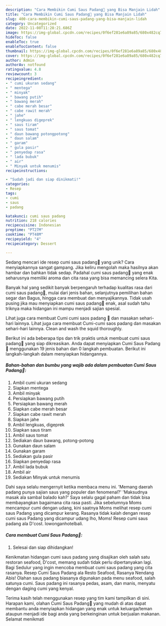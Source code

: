 ```yaml
---
description: "Cara Membikin Cumi Saus Padang🦑 yang Bisa Manjain Lidah"
title: "Cara Membikin Cumi Saus Padang🦑 yang Bisa Manjain Lidah"
slug: 400-cara-membikin-cumi-saus-padang-yang-bisa-manjain-lidah
category: Uncategorized
date: 2022-11-08T11:28:21.686Z
image: https://img-global.cpcdn.com/recipes/0f6ef281e6a89a85/680x482cq70/cumi-saus-padang-foto-resep-utama.jpg
hideToc: false
enableToc: true
enableTocContent: false
thumbnail: https://img-global.cpcdn.com/recipes/0f6ef281e6a89a85/680x482cq70/cumi-saus-padang-foto-resep-utama.jpg
cover: https://img-global.cpcdn.com/recipes/0f6ef281e6a89a85/680x482cq70/cumi-saus-padang-foto-resep-utama.jpg
author: Admin
authorAv: notfound
ratingvalue: 4.8
reviewcount: 3
recipeingredient:
- " cumi ukuran sedang"
- " mentega"
- " minyak"
- " bawang putih"
- " bawang merah"
- " cabe merah besar"
- " cabe rawit merah"
- " jahe"
- " lengkuas digeprek"
- " saus tiram"
- " saus tomat"
- " daun bawang potongpotong"
- " daun salam"
- " garam"
- " gula pasir"
- " penyedap rasa"
- " lada bubuk"
- " air"
- " Minyak untuk menumis"
recipeinstructions:

- "Sudah jadi dan siap dinikmati!"
categories:
- Resep
tags:
- cumi
- saus
- padang

katakunci: cumi saus padang 
nutrition: 218 calories
recipecuisine: Indonesian
preptime: "PT27M"
cooktime: "PT48M"
recipeyield: "4"
recipecategory: Dessert

---
```





Sedang mencari ide resep cumi saus padang🦑 yang unik? Cara menyiapkannya sangat gampang. Jika keliru mengolah maka hasilnya akan hambar dan bahkan tidak sedap. Padahal cumi saus padang🦑 yang enak seharusnya memiliki aroma dan cita rasa yang bisa memancing selera Kita.





Banyak hal yang sedikit banyak berpengaruh terhadap kualitas rasa dari cumi saus padang🦑, mulai dari jenis bahan, selanjutnya pemilihan bahan segar dan Bagus, hingga cara membuat dan menyajikannya. Tidak usah pusing jika mau menyiapkan cumi saus padang🦑 enak,      asal sudah tahu triknya maka hidangan ini mampu menjadi sajian spesial.














Lihat juga cara membuat Cumi cumi saos padang 🦑 dan masakan sehari-hari lainnya. Lihat juga cara membuat Cumi-cumi saos padang dan masakan sehari-hari lainnya. Clean and wash the squid thoroughly.






Berikut ini ada beberapa tips dan trik praktis untuk membuat cumi saus padang🦑 yang siap dikreasikan. Anda dapat menyiapkan Cumi Saus Padang🦑 menggunakan 19 jenis bahan dan 0 langkah pembuatan. Berikut ini langkah-langkah dalam menyiapkan hidangannya.

<!--inarticleads1-->

##### Bahan-bahan dan bumbu yang wajib ada dalam pembuatan Cumi Saus Padang🦑:

1. Ambil  cumi ukuran sedang
1. Siapkan  mentega
1. Ambil  minyak
1. Persiapkan  bawang putih
1. Persiapkan  bawang merah
1. Siapkan  cabe merah besar
1. Siapkan  cabe rawit merah
1. Siapkan  jahe
1. Ambil  lengkuas, digeprek
1. Siapkan  saus tiram
1. Ambil  saus tomat
1. Sediakan  daun bawang, potong-potong
1. Gunakan  daun salam
1. Gunakan  garam
1. Sediakan  gula pasir
1. Siapkan  penyedap rasa
1. Ambil  lada bubuk
1. Ambil  air
1. Sediakan  Minyak untuk menumis


Dahi saya selalu mengernyit ketika membaca menu ini. &#39;Memang daerah padang punya sajian saus yang populer dan fenomenal?&#39; &#39;Maksudnya masak ala sambal balado kah?&#39; Saya selalu gagal paham dan tidak bisa membayangkan bagaimana cita rasa pasti. Jika sebelumnya Moms mencampur cumi dengan udang, kini saatnya Moms melihat resep cumi saus Padang yang dicampur kerang. Rasanya tidak kalah dengan resep cumi saus Padang yang dicampur udang lho, Moms! Resep cumi saus padang ala D&#39;cost. lowonganhotelbali. 

<!--inarticleads2-->

##### Cara membuat Cumi Saus Padang🦑:


1. Selesai dan siap dihidangkan!

Kenikmatan hidangan cumi saus padang yang disajikan oleh salah satu restoran seafood, D&#39;cost, memang sudah tidak perlu dipertanyakan lagi. Bagi Sedulur yang ingin mencoba membuat cumi saus padang yang cita rasanya. Resep Cumi Saus Padang ala Resto Seafood, Rasanya Nendang Abis! Olahan saus padang biasanya digunakan pada menu seafood, salah satunya cumi. Saus padang ini rasanya pedas, asam, dan manis, menyatu dengan daging cumi yang kenyal. 

Terima kasih telah menggunakan resep yang tim kami tampilkan di sini. Harapan kami, olahan Cumi Saus Padang🦑 yang mudah di atas dapat membantu anda menyiapkan hidangan yang enak untuk keluarga/teman ataupun menjadi ide bagi anda yang berkeinginan untuk berjualan makanan. Selamat menikmati
